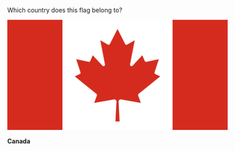Which country does this flag belong to?

![Flag of Canada](images/Flag_of_Canada_(Pantone).svg)
<!--question-->
**Canada**